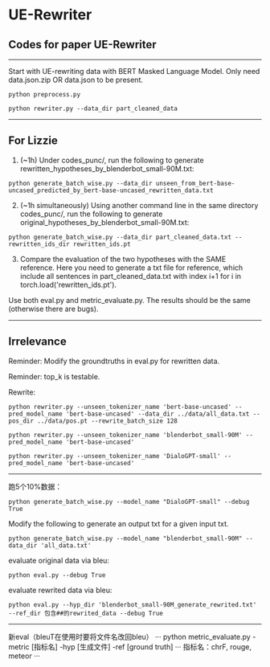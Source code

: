 # UE-Rewriter
## Codes for paper UE-Rewriter



---

Start with UE-rewriting data with BERT Masked Language Model. Only need data.json.zip OR data.json to be present.
```
python preprocess.py

python rewriter.py --data_dir part_cleaned_data
```


---

## For Lizzie

1. (~1h) Under codes_punc/, run the following to generate rewritten_hypotheses_by_blenderbot_small-90M.txt:
```
python generate_batch_wise.py --data_dir unseen_from_bert-base-uncased_predicted_by_bert-base-uncased_rewritten_data.txt
```

2. (~1h simultaneously) Using another command line in the same directory codes_punc/, run the following to generate original_hypotheses_by_blenderbot_small-90M.txt:
```
python generate_batch_wise.py --data_dir part_cleaned_data.txt --rewritten_ids_dir rewritten_ids.pt
```

3. Compare the evaluation of the two hypotheses with the SAME reference. Here you need to generate a txt file for reference, which include all sentences in part_cleaned_data.txt with index i+1 for i in torch.load('rewritten_ids.pt').

Use both eval.py and metric_evaluate.py. The results should be the same (otherwise there are bugs).


---

## Irrelevance

Reminder: Modify the groundtruths in eval.py for rewritten data.

Reminder: top_k is testable.


Rewrite:
```
python rewriter.py --unseen_tokenizer_name 'bert-base-uncased' --pred_model_name 'bert-base-uncased' --data_dir ../data/all_data.txt --pos_dir ../data/pos.pt --rewrite_batch_size 128

python rewriter.py --unseen_tokenizer_name 'blenderbot_small-90M' --pred_model_name 'bert-base-uncased'

python rewriter.py --unseen_tokenizer_name 'DialoGPT-small' --pred_model_name 'bert-base-uncased'
```

---

跑5个10%数据：
```
python generate_batch_wise.py --model_name "DialoGPT-small" --debug True
```

Modify the following to generate an output txt for a given input txt.
```
python generate_batch_wise.py --model_name "blenderbot_small-90M" --data_dir 'all_data.txt'
```

evaluate original data via bleu:
```
python eval.py --debug True
```
evaluate rewrited data via bleu:
```
python eval.py --hyp_dir 'blenderbot_small-90M_generate_rewrited.txt' --ref_dir 包含##的rewrited_data --debug True
```

---
新eval（bleuT在使用时要将文件名改回bleu）
···
python metric_evaluate.py -metric [指标名] -hyp [生成文件] -ref [ground truth]
···
指标名：chrF, rouge, meteor
···
